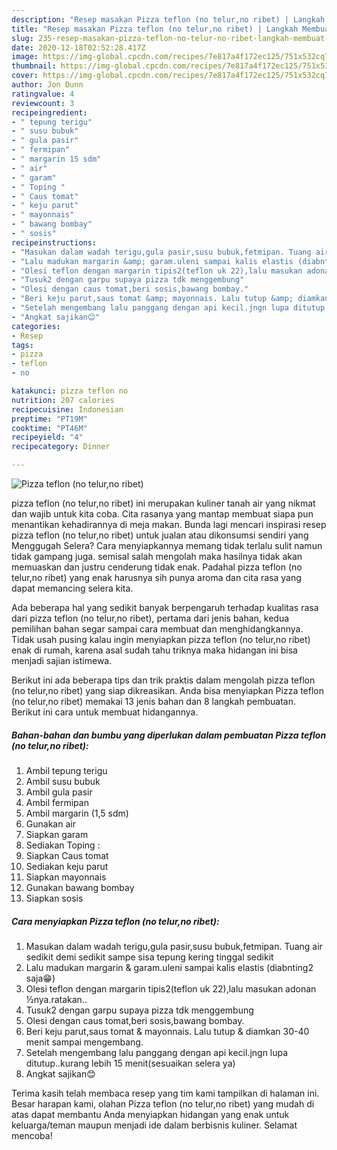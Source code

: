 ```yaml
---
description: "Resep masakan Pizza teflon (no telur,no ribet) | Langkah Membuat Pizza teflon (no telur,no ribet) Yang Paling Enak"
title: "Resep masakan Pizza teflon (no telur,no ribet) | Langkah Membuat Pizza teflon (no telur,no ribet) Yang Paling Enak"
slug: 235-resep-masakan-pizza-teflon-no-telur-no-ribet-langkah-membuat-pizza-teflon-no-telur-no-ribet-yang-paling-enak
date: 2020-12-18T02:52:28.417Z
image: https://img-global.cpcdn.com/recipes/7e817a4f172ec125/751x532cq70/pizza-teflon-no-telurno-ribet-foto-resep-utama.jpg
thumbnail: https://img-global.cpcdn.com/recipes/7e817a4f172ec125/751x532cq70/pizza-teflon-no-telurno-ribet-foto-resep-utama.jpg
cover: https://img-global.cpcdn.com/recipes/7e817a4f172ec125/751x532cq70/pizza-teflon-no-telurno-ribet-foto-resep-utama.jpg
author: Jon Dunn
ratingvalue: 4
reviewcount: 3
recipeingredient:
- " tepung terigu"
- " susu bubuk"
- " gula pasir"
- " fermipan"
- " margarin 15 sdm"
- " air"
- " garam"
- " Toping "
- " Caus tomat"
- " keju parut"
- " mayonnais"
- " bawang bombay"
- " sosis"
recipeinstructions:
- "Masukan dalam wadah terigu,gula pasir,susu bubuk,fetmipan. Tuang air sedikit demi sedikit sampe sisa tepung kering tinggal sedikit"
- "Lalu madukan margarin &amp; garam.uleni sampai kalis elastis (diabnting2 saja😁)"
- "Olesi teflon dengan margarin tipis2(teflon uk 22),lalu masukan adonan ½nya.ratakan.."
- "Tusuk2 dengan garpu supaya pizza tdk menggembung"
- "Olesi dengan caus tomat,beri sosis,bawang bombay."
- "Beri keju parut,saus tomat &amp; mayonnais. Lalu tutup &amp; diamkan 30-40 menit sampai mengembang."
- "Setelah mengembang lalu panggang dengan api kecil.jngn lupa ditutup..kurang lebih 15 menit(sesuaikan selera ya)"
- "Angkat sajikan😊"
categories:
- Resep
tags:
- pizza
- teflon
- no

katakunci: pizza teflon no 
nutrition: 207 calories
recipecuisine: Indonesian
preptime: "PT19M"
cooktime: "PT46M"
recipeyield: "4"
recipecategory: Dinner

---
```



![Pizza teflon (no telur,no ribet)](https://img-global.cpcdn.com/recipes/7e817a4f172ec125/751x532cq70/pizza-teflon-no-telurno-ribet-foto-resep-utama.jpg)


pizza teflon (no telur,no ribet) ini merupakan kuliner tanah air yang nikmat dan wajib untuk kita coba. Cita rasanya yang mantap membuat siapa pun menantikan kehadirannya di meja makan.
Bunda lagi mencari inspirasi resep pizza teflon (no telur,no ribet) untuk jualan atau dikonsumsi sendiri yang Menggugah Selera? Cara menyiapkannya memang tidak terlalu sulit namun tidak gampang juga. semisal salah mengolah maka hasilnya tidak akan memuaskan dan justru cenderung tidak enak. Padahal pizza teflon (no telur,no ribet) yang enak harusnya sih punya aroma dan cita rasa yang dapat memancing selera kita.



Ada beberapa hal yang sedikit banyak berpengaruh terhadap kualitas rasa dari pizza teflon (no telur,no ribet), pertama dari jenis bahan, kedua pemilihan bahan segar sampai cara membuat dan menghidangkannya. Tidak usah pusing kalau ingin menyiapkan pizza teflon (no telur,no ribet) enak di rumah, karena asal sudah tahu triknya maka hidangan ini bisa menjadi sajian istimewa.


Berikut ini ada beberapa tips dan trik praktis dalam mengolah pizza teflon (no telur,no ribet) yang siap dikreasikan. Anda bisa menyiapkan Pizza teflon (no telur,no ribet) memakai 13 jenis bahan dan 8 langkah pembuatan. Berikut ini cara untuk membuat hidangannya.

<!--inarticleads1-->

##### Bahan-bahan dan bumbu yang diperlukan dalam pembuatan Pizza teflon (no telur,no ribet):

1. Ambil  tepung terigu
1. Ambil  susu bubuk
1. Ambil  gula pasir
1. Ambil  fermipan
1. Ambil  margarin (1,5 sdm)
1. Gunakan  air
1. Siapkan  garam
1. Sediakan  Toping :
1. Siapkan  Caus tomat
1. Sediakan  keju parut
1. Siapkan  mayonnais
1. Gunakan  bawang bombay
1. Siapkan  sosis




<!--inarticleads2-->

##### Cara menyiapkan Pizza teflon (no telur,no ribet):

1. Masukan dalam wadah terigu,gula pasir,susu bubuk,fetmipan. Tuang air sedikit demi sedikit sampe sisa tepung kering tinggal sedikit
1. Lalu madukan margarin &amp; garam.uleni sampai kalis elastis (diabnting2 saja😁)
1. Olesi teflon dengan margarin tipis2(teflon uk 22),lalu masukan adonan ½nya.ratakan..
1. Tusuk2 dengan garpu supaya pizza tdk menggembung
1. Olesi dengan caus tomat,beri sosis,bawang bombay.
1. Beri keju parut,saus tomat &amp; mayonnais. Lalu tutup &amp; diamkan 30-40 menit sampai mengembang.
1. Setelah mengembang lalu panggang dengan api kecil.jngn lupa ditutup..kurang lebih 15 menit(sesuaikan selera ya)
1. Angkat sajikan😊




Terima kasih telah membaca resep yang tim kami tampilkan di halaman ini. Besar harapan kami, olahan Pizza teflon (no telur,no ribet) yang mudah di atas dapat membantu Anda menyiapkan hidangan yang enak untuk keluarga/teman maupun menjadi ide dalam berbisnis kuliner. Selamat mencoba!
